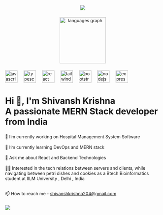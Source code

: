 
###

<p align="left"></p>

###

###

<div align="center">
  <img src="https://profile-counter.glitch.me/shivanshkrishna/count.svg?"  />
</div>

###

<div align="center">
 
  <img src="https://github-readme-stats.vercel.app/api/top-langs?username=shivanshkrishna&locale=en&hide_title=false&layout=compact&card_width=320&langs_count=5&theme=dracula&hide_border=false&order=2" height="150" alt="languages graph"  />
</div>

###

<div align="left">
  <img src="https://cdn.jsdelivr.net/gh/devicons/devicon/icons/javascript/javascript-original.svg" height="40" alt="javascript logo"  />
  <img width="12" />
  <img src="https://cdn.jsdelivr.net/gh/devicons/devicon/icons/typescript/typescript-original.svg" height="40" alt="typescript logo"  />
  <img width="12" />
  <img src="https://cdn.jsdelivr.net/gh/devicons/devicon/icons/react/react-original.svg" height="40" alt="react logo"  />
  <img width="12" />
  <img src="https://cdn.jsdelivr.net/gh/devicons/devicon/icons/tailwindcss/tailwindcss-original-wordmark.svg" height="40" alt="tailwindcss logo"  />
  <img width="12" />
  <img src="https://cdn.jsdelivr.net/gh/devicons/devicon/icons/bootstrap/bootstrap-original.svg" height="40" alt="bootstrap logo"  />
  <img width="12" />
  <img src="https://cdn.jsdelivr.net/gh/devicons/devicon/icons/nodejs/nodejs-original.svg" height="40" alt="nodejs logo"  />
  <img width="12" />
  <img src="https://cdn.jsdelivr.net/gh/devicons/devicon/icons/express/express-original.svg" height="40" alt="express logo"  />
</div>

###

<h1 align="left">Hi 👋, I'm Shivansh Krishna<br>A passionate MERN Stack developer from India</h1>

###

<p align="left">
  🔭 I’m currently working on Hospital Management System Software<br><br>
  🌱 I’m currently learning DevOps and MERN stack<br><br>
  💬 Ask me about React and Backend Technologies<br><br>
  👨‍💻 Interested in the tech relations between servers and clients, while navigating between petri dishes and cookies as a Btech Bioinformatics student at IILM University , Delhi , India<br><br>

  📫 How to reach me - shivanshkrishna204@gmail.com
</p>


###

<img align="left" height="" src="https://cdn4.iconfinder.com/data/icons/male-occupation-avatar-1/64/Programmer-Coding-Avatar-Occupation-Man-512.png"  />

###
